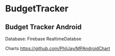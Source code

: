 # BudgetTracker
<h2> Budget Tracker Android </h2>

Database:
Firebase RealtimeDatabse

Charts
https://github.com/PhilJay/MPAndroidChart
